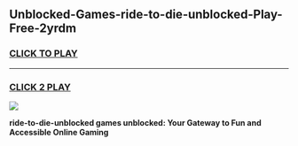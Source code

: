 
## Unblocked-Games-ride-to-die-unblocked-Play-Free-2yrdm
<h3>
<a href="https://premium76.site?title=ride-to-die-unblocked&ref=23A">CLICK TO PLAY</a></h3>
<hr>

<h3>
<a href="https://premium76.site?title=ride-to-die-unblocked&ref=23A">CLICK 2 PLAY</a>
  
</h3>

<a href="https://premium76.site?title=ride-to-die-unblocked&ref=23A"><img src="https://clearcache.store/games.png"></a>


**ride-to-die-unblocked games unblocked: Your Gateway to Fun and Accessible Online Gaming**
